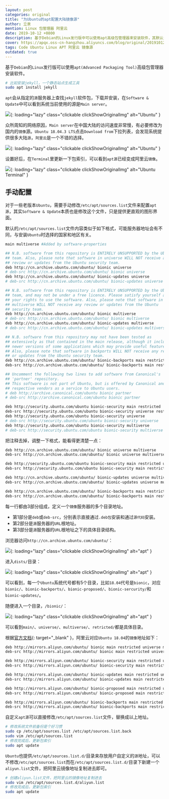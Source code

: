 ```yaml
---
layout: post
categories: original
title: "为Ubuntu的apt配置大陆镜像源"
author: 立泉
mention: Linux 包管理器 阿里云
date: 2019-10-12 +0800
description: 基于Debian的Linux发行版中可以使用apt高级包管理器来安装软件，其默认源在中国大陆的访问速度非常慢，所以有必要修改到最近的镜像源，阿里云提供的镜像是一个不错的选择。
cover: https://apqx.oss-cn-hangzhou.aliyuncs.com/blog/original/20191012/ubuntu_settings_apt_thumb.webp
tags: Code Ubuntu Linux APT 阿里云 镜像源
outdated: true
---
```


基于`Debian`的`Linux`发行版可以使用`apt(Advanced Packaging Tool)`高级包管理器安装软件。

```sh
# 比如安装jekyll，一个静态站点生成工具
sudo apt install jekyll
```

`apt`会从指定的`源`服务器上查找`jekyll`软件包，下载并安装，在`Software & Update`中可以看到系统当前使用的源是`Main server`。

![](https://apqx.oss-cn-hangzhou.aliyuncs.com/blog/original/20191012/ubuntu_settings_apt_thumb.webp){: loading="lazy" class="clickable clickShowOriginalImg" alt="Ubuntu" }

众所周知的网络原因，`Main server`在中国大陆的访问速度非常慢，有必要修改为国内的`镜像`源。`Ubuntu 18.04.3 LTS`点击`Download from`下拉列表，会发现系统提供很多大陆`源`，`阿里云`是一个不错的选择。

![](https://apqx.oss-cn-hangzhou.aliyuncs.com/blog/original/20191012/ubuntu_settings_apt_source.webp){: loading="lazy" class="clickable clickShowOriginalImg" alt="Ubuntu" }

设置好后，在`Terminal`里更新一下包索引，可以看到`apt源`已经变成阿里云`镜像`。

![](https://apqx.oss-cn-hangzhou.aliyuncs.com/blog/original/20191012/ubuntu_terminal_apt_update_thumb.webp){: loading="lazy" class="clickable clickShowOriginalImg" alt="Ubuntu Terminal" }

## 手动配置

对于一些老版本`Ubuntu`，需要手动修改`/etc/apt/sources.list`文件来配置`apt源`，其实`Software & Update`本质也是修改这个文件，只是提供更直观的图形界面。

默认的`/etc/apt/sources.list`文件内容类似于如下格式，可能服务器地址会有不同，与安装`Ubuntu`时选择的国家和地区有关。

```sh
main multiverse #Added by software-properties

## N.B. software from this repository is ENTIRELY UNSUPPORTED by the Ubuntu
## team. Also, please note that software in universe WILL NOT receive any
## review or updates from the Ubuntu security team.
deb http://cn.archive.ubuntu.com/ubuntu/ bionic universe
# deb-src http://cn.archive.ubuntu.com/ubuntu/ bionic universe
deb http://cn.archive.ubuntu.com/ubuntu/ bionic-updates universe
# deb-src http://cn.archive.ubuntu.com/ubuntu/ bionic-updates universe

## N.B. software from this repository is ENTIRELY UNSUPPORTED by the Ubuntu 
## team, and may not be under a free licence. Please satisfy yourself as to 
## your rights to use the software. Also, please note that software in 
## multiverse WILL NOT receive any review or updates from the Ubuntu
## security team.
deb http://cn.archive.ubuntu.com/ubuntu/ bionic multiverse
# deb-src http://cn.archive.ubuntu.com/ubuntu/ bionic multiverse
deb http://cn.archive.ubuntu.com/ubuntu/ bionic-updates multiverse
# deb-src http://cn.archive.ubuntu.com/ubuntu/ bionic-updates multiverse

## N.B. software from this repository may not have been tested as
## extensively as that contained in the main release, although it includes
## newer versions of some applications which may provide useful features.
## Also, please note that software in backports WILL NOT receive any review
## or updates from the Ubuntu security team.
deb http://cn.archive.ubuntu.com/ubuntu/ bionic-backports main restricted universe multiverse
deb-src http://cn.archive.ubuntu.com/ubuntu/ bionic-backports main restricted universe multiverse #Added by software-properties

## Uncomment the following two lines to add software from Canonical's
## 'partner' repository.
## This software is not part of Ubuntu, but is offered by Canonical and the
## respective vendors as a service to Ubuntu users.
# deb http://archive.canonical.com/ubuntu bionic partner
# deb-src http://archive.canonical.com/ubuntu bionic partner

deb http://security.ubuntu.com/ubuntu bionic-security main restricted
deb-src http://security.ubuntu.com/ubuntu bionic-security universe restricted main multiverse #Added by software-properties
deb http://security.ubuntu.com/ubuntu bionic-security universe
# deb-src http://security.ubuntu.com/ubuntu bionic-security universe
deb http://security.ubuntu.com/ubuntu bionic-security multiverse
# deb-src http://security.ubuntu.com/ubuntu bionic-security multiverse
```

把注释去掉，调整一下格式，能看得更清楚一点：

```sh
deb http://cn.archive.ubuntu.com/ubuntu/ bionic universe multiverse
deb-src http://cn.archive.ubuntu.com/ubuntu/ bionic universe multiverse

deb http://security.ubuntu.com/ubuntu bionic-security main restricted universe multiverse
deb-src http://security.ubuntu.com/ubuntu bionic-security main restricted universe multiverse 

deb http://cn.archive.ubuntu.com/ubuntu/ bionic-updates universe multiverse
deb-src http://cn.archive.ubuntu.com/ubuntu/ bionic-updates universe multiverse

deb http://cn.archive.ubuntu.com/ubuntu/ bionic-backports main restricted universe multiverse
deb-src http://cn.archive.ubuntu.com/ubuntu/ bionic-backports main restricted universe multiverse
```

每一行都由3部分组成，定义一个`镜像`服务器的多个目录地址。

* 第1部分是`deb`或`deb-src`，分别表示直接通过`.deb包`安装和通过`源代码`安装。
* 第2部分是`源`服务器的`URL`根地址。
* 第3部分是`源`服务器的`URL`根地址之下的具体目录结构。

浏览器访问`http://cn.archive.ubuntu.com/ubuntu/`：

![](https://apqx.oss-cn-hangzhou.aliyuncs.com/blog/original/20191012/ubuntu_apt_cnserver_root.jpg){: loading="lazy" class="clickable clickShowOriginalImg" alt="apt" }

进入`dists/`目录：

![](https://apqx.oss-cn-hangzhou.aliyuncs.com/blog/original/20191012/ubuntu_apt_cnserver_dists.jpg){: loading="lazy" class="clickable clickShowOriginalImg" alt="apt" }

可以看到，每一个`Ubuntu`系统代号都有5个目录，比如`18.04`代号是`bionic`，对应`bionic/`、`bionic-backports/`、`bionic-proposed/`、`bionic-sercurity/`和`bionic-updates/`。

随便进入一个目录，`/bionic/`：

![](https://apqx.oss-cn-hangzhou.aliyuncs.com/blog/original/20191012/ubuntu_apt_cnserver_bionic.jpg){: loading="lazy" class="clickable clickShowOriginalImg" alt="apt" }

可以看到`main/`、`universe/`、`multiverse/`、`retricted/`都是具体目录。

根据[官方文档](https://developer.aliyun.com/mirror/){: target="_blank" }，阿里云对应`Ubuntu 18.04`的`镜像`地址如下：

```sh
deb http://mirrors.aliyun.com/ubuntu/ bionic main restricted universe multiverse
deb-src http://mirrors.aliyun.com/ubuntu/ bionic main restricted universe multiverse

deb http://mirrors.aliyun.com/ubuntu/ bionic-security main restricted universe multiverse
deb-src http://mirrors.aliyun.com/ubuntu/ bionic-security main restricted universe multiverse

deb http://mirrors.aliyun.com/ubuntu/ bionic-updates main restricted universe multiverse
deb-src http://mirrors.aliyun.com/ubuntu/ bionic-updates main restricted universe multiverse

deb http://mirrors.aliyun.com/ubuntu/ bionic-proposed main restricted universe multiverse
deb-src http://mirrors.aliyun.com/ubuntu/ bionic-proposed main restricted universe multiverse

deb http://mirrors.aliyun.com/ubuntu/ bionic-backports main restricted universe multiverse
deb-src http://mirrors.aliyun.com/ubuntu/ bionic-backports main restricted universe multiverse
```

自定义`apt源`可以直接修改`/etc/apt/sources.list`文件，替换成以上地址。

```sh
# 修改系统文件前备份是个好习惯
sudo cp /etc/apt/sources.list /etc/apt/sources.list.back
sudo vim /etc/apt/sources.list
# 修改完成后，更新包索引
sudo apt update
```

`Ubuntu`也提供`/etc/apt/sources.list.d/`目录来存放用户自定义的`源`地址，可以不修改`/etc/apt/sources.list`而在`/etc/apt/sources.list.d/`目录下新建一个`aliyun.list`文件，把阿里云镜像地址复制进去即可。

```sh
# 创建aliyun.list文件，把阿里云的镜像地址复制进去
sudo vim /etc/apt/sources.list.d/aliyun.list
# 修改完成后，更新包索引
sudo apt update
```